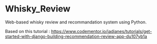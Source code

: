 # Whisky_Review
Web-based whisky review and recommandation system using Python.

Based on this tutorial : https://www.codementor.io/jadianes/tutorials/get-started-with-django-building-recommendation-review-app-du107yb1a
